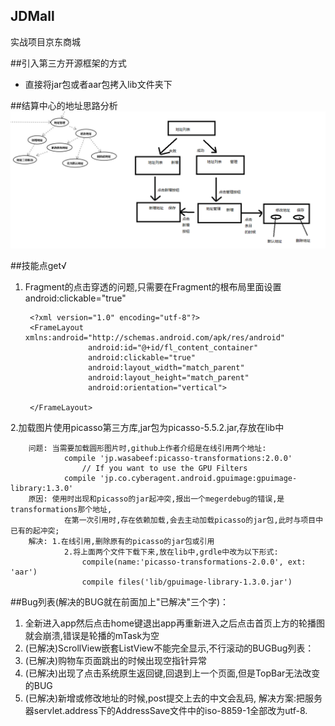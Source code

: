 ## JDMall

实战项目京东商城

##引入第三方开源框架的方式
* 直接将jar包或者aar包拷入lib文件夹下

##结算中心的地址思路分析
![](arts/address.png)

##技能点get√
1. Fragment的点击穿透的问题,只需要在Fragment的根布局里面设置android:clickable="true"

		<?xml version="1.0" encoding="utf-8"?>
		<FrameLayout xmlns:android="http://schemas.android.com/apk/res/android"
					 android:id="@+id/fl_content_container"
					 android:clickable="true"
					 android:layout_width="match_parent"
					 android:layout_height="match_parent"
					 android:orientation="vertical">
	
		</FrameLayout>
2.加载图片使用picasso第三方库,jar包为picasso-5.5.2.jar,存放在lib中

		问题:	当需要加载圆形图片时,github上作者介绍是在线引用两个地址:
				compile 'jp.wasabeef:picasso-transformations:2.0.0'
					// If you want to use the GPU Filters
				compile 'jp.co.cyberagent.android.gpuimage:gpuimage-library:1.3.0'
		原因:	使用时出现和picasso的jar起冲突,报出一个megerdebug的错误,是transformations那个地址,
				在第一次引用时,存在依赖加载,会去主动加载picasso的jar包,此时与项目中已有的起冲突;
		解决:	1.在线引用,删除原有的picasso的jar包或引用
				2.将上面两个文件下载下来,放在lib中,grdle中改为以下形式:
					compile(name:'picasso-transformations-2.0.0', ext: 'aar')
					compile files('lib/gpuimage-library-1.3.0.jar')

##Bug列表(解决的BUG就在前面加上"已解决"三个字)：
1. 全新进入app然后点击home键退出app再重新进入之后点击首页上方的轮播图就会崩溃,错误是轮播的mTask为空
2. (已解决)ScrollView嵌套ListView不能完全显示,不行滚动的BUGBug列表：
3. (已解决)购物车页面跳出的时候出现空指针异常
4. (已解决)出现了点击系统原生返回键,回退到上一个页面,但是TopBar无法改变的BUG
5. (已解决)新增或修改地址的时候,post提交上去的中文会乱码,
		解决方案:把服务器servlet.address下的AddressSave文件中的iso-8859-1全部改为utf-8.
